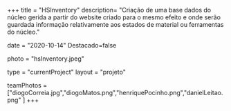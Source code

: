+++
title = "HSInventory"
description= "Criação de uma base dados do núcleo gerida a partir do website criado para o mesmo efeito e onde serão guardada informação relativamente aos estados de material ou ferramentas do núcleo." 

date = "2020-10-14" 
Destacado=false 

photo = "hsInventory.jpeg" 

type = "currentProject" 
layout = "projeto" 

teamPhotos = ["diogoCorreia.jpg","diogoMatos.png","henriquePocinho.png","danielLeitao.png" ] 
+++